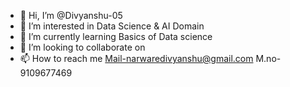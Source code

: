 - 👋 Hi, I’m @Divyanshu-05
- 👀 I’m interested in Data Science & AI Domain
- 🌱 I’m currently learning Basics of Data science 
- 💞️ I’m looking to collaborate on 
- 📫 How to reach me Mail-narwaredivyanshu@gmail.com M.no-9109677469

<!---
Divyanshu-05/Divyanshu-05 is a ✨ special ✨ repository because its `README.md` (this file) appears on your GitHub profile.
You can click the Preview link to take a look at your changes.
--->
